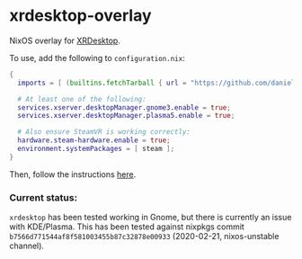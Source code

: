 # xrdesktop-overlay
NixOS overlay for [XRDesktop](https://www.collabora.com/news-and-blog/news-and-events/moving-the-linux-desktop-to-another-reality.html).

To use, add the following to `configuration.nix`:

```nix
{
  imports = [ (builtins.fetchTarball { url = "https://github.com/danielfullmer/xrdesktop-overlay/archive/master.tar.gz"; }) ];

  # At least one of the following:
  services.xserver.desktopManager.gnome3.enable = true;
  services.xserver.desktopManager.plasma5.enable = true;

  # Also ensure SteamVR is working correctly:
  hardware.steam-hardware.enable = true;
  environment.systemPackages = [ steam ];
}
```

Then, follow the instructions [here](https://gitlab.freedesktop.org/xrdesktop/xrdesktop/wikis/howto).

### Current status:
`xrdesktop` has been tested working in Gnome, but there is currently an issue with KDE/Plasma.
This has been tested against nixpkgs commit `b7566d771544af8f581003455b87c32878e00933` (2020-02-21, nixos-unstable channel).
